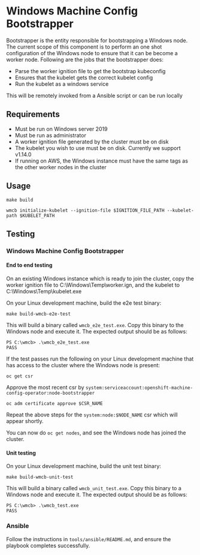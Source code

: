 # Windows Machine Config Bootstrapper

Bootstrapper is the entity responsible for bootstrapping a Windows node. The current scope of this component is to
perform an one shot configuration of the Windows node to ensure that it can be become a worker node. Following are the
jobs that the bootstrapper does:
- Parse the worker ignition file to get the bootstrap kubeconfig
- Ensures that the kubelet gets the correct kubelet config
- Run the kubelet as a windows service

This will be remotely invoked from a Ansible script or can be run locally

## Requirements

- Must be run on Windows server 2019
- Must be run as administrator
- A worker ignition file generated by the cluster must be on disk
- The kubelet you wish to use must be on disk. Currently we support v1.14.0
- If running on AWS, the Windows instance must have the same tags as the other worker nodes in the cluster

## Usage
```
make build
```

```
wmcb initialize-kubelet --ignition-file $IGNITION_FILE_PATH --kubelet-path $KUBELET_PATH
```

## Testing

### Windows Machine Config Bootstrapper

#### End to end testing

On an existing Windows instance which is ready to join the cluster, copy the worker ignition file to C:\Windows\Temp\worker.ign, and the kubelet to C:\Windows\Temp\kubelet.exe

On your Linux development machine, build the e2e test binary:
```
make build-wmcb-e2e-test
```
This will build a binary called `wmcb_e2e_test.exe`. Copy this binary to the Windows node and execute it. The expected
output should be as follows:
```
PS C:\wmcb> .\wmcb_e2e_test.exe
PASS
```
If the test passes run the following on your Linux development machine that has access to the cluster where the Windows
node is present:
```
oc get csr
```
Approve the most recent csr by `system:serviceaccount:openshift-machine-config-operator:node-bootstrapper`
```
oc adm certificate approve $CSR_NAME
```
Repeat the above steps for the `system:node:$NODE_NAME` csr which will appear shortly. 

You can now do `oc get nodes`, and see the Windows node has joined the cluster.

#### Unit testing

On your Linux development machine, build the unit test binary:
```
make build-wmcb-unit-test
```
This will build a binary called `wmcb_unit_test.exe`. Copy this binary to a Windows node and execute it. The expected
output should be as follows:
```
PS C:\wmcb> .\wmcb_test.exe
PASS
```

### Ansible

Follow the instructions in `tools/ansible/README.md`, and ensure the playbook completes successfully.
